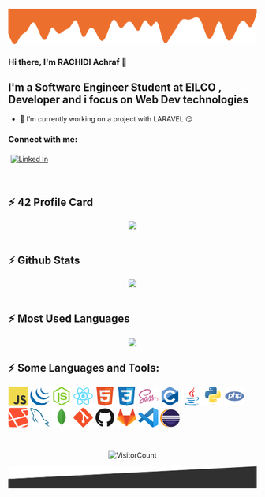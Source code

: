 ![Header Illustration](./assets/images/header.png)


### Hi there, I'm RACHIDI Achraf 👋


## I'm a Software Engineer Student at EILCO , Developer and i focus on Web Dev technologies

- 🌱 I’m currently working on a project with LARAVEL 😏


### Connect with me:

[<img src="https://img.shields.io/badge/linkedin-%231E77B5.svg?&style=for-the-badge&logo=linkedin&logoColor=white" alt="Linked In" style="margin: 5px;" />][linkedin]

<br />

## :zap: 42 Profile Card
<div align="center">
<img width="50%" src="https://1337-readme.vercel.app/api/profile?cursus=42&login=arachidi&layout=compact&bg_color=30,e96443,904e95&title_color=fff&text_color=fff" />
</div>

<br/>

## :zap: Github Stats 
<div align="center">
<img width="50%" src="https://github-readme-stats.vercel.app/api?username=arachidi&show_icons=true&theme=radical" />
</div>

<br />

## :zap: Most Used Languages
<div align="center">
<img align="center" width="50%" src="https://github-readme-stats.anuraghazra1.vercel.app/api/top-langs/?username=arachidi&layout=compact&bg_color=30,e96443,904e95&title_color=fff&text_color=fff" />
</div>

## :zap: Some Languages and Tools:

[<img src="./assets/images/javascript.svg" alt="Javascript Icon" width="40px"/>]()
[<img src="./assets/images/jquery.svg" alt="jquery Icon" width="40px"/>]()
[<img src="./assets/images/nodejs.svg" alt="nodejs Icon" width="40px"/>]()
[<img src="./assets/images/react.svg" alt="React Icon" width="40px"/>]()
[<img src="./assets/images/html5.svg" alt="html5 Icon" width="40px"/>]()
[<img src="./assets/images/css3.svg" alt="css3 Icon" width="40px"/>]()
[<img src="./assets/images/sass.svg" alt="sass Icon" width="40px"/>]()
[<img src="./assets/images/c.svg" alt="c Icon" width="40px"/>]()
[<img src="./assets/images/java.svg" alt="java Icon" width="40px"/>]()
[<img src="./assets/images/python.svg" alt="python Icon" width="40px"/>]()
[<img src="./assets/images/php.svg" alt="php Icon" width="40px"/>]()
[<img src="./assets/images/laravel.svg" alt="laravel Icon" width="40px"/>]()
[<img src="./assets/images/mysql.svg" alt="mysql Icon" width="40px"/>]()
[<img src="./assets/images/mongodb.svg" alt="mongodb Icon" width="40px"/>]()
[<img src="./assets/images/git.svg" alt="git Icon" width="40px"/>]()
[<img src="./assets/images/github.svg" alt="github Icon" width="40px"/>]()
[<img src="./assets/images/gitlab.svg" alt="gitlab Icon" width="40px"/>]()
[<img src="./assets/images/vscode.png" alt="vscode Icon" width="40px"/>]()
[<img src="./assets/images/eclipse.png" alt="eclipse Icon" width="40px"/>]()

<br/>  
<div align="center">

![VisitorCount](https://profile-counter.glitch.me/{arachidi}/count.svg)

</div>

![Footer Illustration](./assets/images/footer.png)

<!-- Identifiers -->
[linkedin]: https://www.linkedin.com/in/achraf-rachidi-01b6141b0


